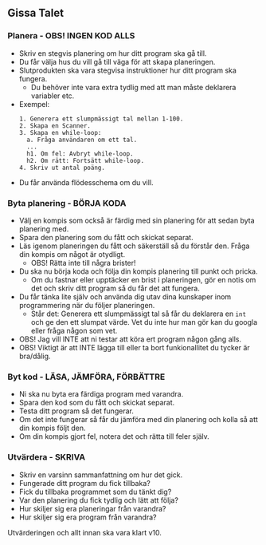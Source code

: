 ## Gissa Talet

### Planera - OBS! INGEN KOD ALLS
* Skriv en stegvis planering om hur ditt program ska gå till.
* Du får välja hus du vill gå till väga för att skapa planeringen.
* Slutprodukten ska vara stegvisa instruktioner hur ditt program ska fungera.
  * Du behöver inte vara extra tydlig med att man måste deklarera variabler etc.
* Exempel:
  ```
  1. Generera ett slumpmässigt tal mellan 1-100.
  2. Skapa en Scanner.
  3. Skapa en while-loop:
    a. Fråga användaren om ett tal.
    ...
    h1. Om fel: Avbryt while-loop.
    h2. Om rätt: Fortsätt while-loop.
  4. Skriv ut antal poäng.
  ```
* Du får använda flödesschema om du vill.

### Byta planering - BÖRJA KODA
* Välj en kompis som också är färdig med sin planering för att sedan byta planering med.
* Spara den planering som du fått och skickat separat.
* Läs igenom planeringen du fått och säkerställ så du förstår den. Fråga din kompis om något är otydligt.
  * OBS! Rätta inte till några brister!
* Du ska nu börja koda och följa din kompis planering till punkt och pricka.
  * Om du fastnar eller upptäcker en brist i planeringen, gör en notis om det och skriv ditt program så du får det att fungera.
* Du får tänka lite själv och använda dig utav dina kunskaper inom programmering när du följer planeringen.
  * Står det: Generera ett slumpmässigt tal så får du deklarera en ```int``` och ge den ett slumpat värde. Vet du inte hur man gör kan du googla eller fråga någon som vet.
* OBS! Jag vill INTE att ni testar att köra ert program någon gång alls.
* OBS! Viktigt är att INTE lägga till eller ta bort funkionallitet du tycker är bra/dålig.

### Byt kod - LÄSA, JÄMFÖRA, FÖRBÄTTRE
* Ni ska nu byta era färdiga program med varandra.
* Spara den kod som du fått och skickat separat.
* Testa ditt program så det fungerar.
* Om det inte fungerar så får du jämföra med din planering och kolla så att din kompis följt den.
* Om din kompis gjort fel, notera det och rätta till feler själv.

### Utvärdera - SKRIVA
* Skriv en varsinn sammanfattning om hur det gick.
* Fungerade ditt program du fick tillbaka?
* Fick du tillbaka programmet som du tänkt dig?
* Var den planering du fick tydlig och lätt att följa?
* Hur skiljer sig era planeringar från varandra?
* Hur skiljer sig era program från varandra?

Utvärderingen och allt innan ska vara klart v10.
